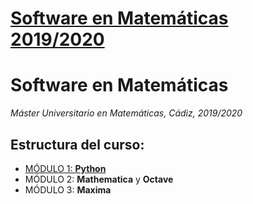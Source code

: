 # [Software en Matemáticas 2019/2020](http://masteres.ugr.es/doctomat/pages/info_academica/guias_docentes/201920/sm/%21)

# Software en Matemáticas

*Máster Universitario en Matemáticas, Cádiz, 2019/2020*

## Estructura del curso:
* [MÓDULO 1: **Python**](https://nbviewer.jupyter.org/github/rrgalvan/softmat/blob/master/documents/Inicio.ipynb)
* MÓDULO 2: **Mathematica** y **Octave**
* MÓDULO 3: **Maxima**


